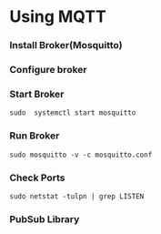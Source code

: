 # Using MQTT
### Install Broker(Mosquitto)

### Configure broker

### Start Broker
`sudo  systemctl start mosquitto`

### Run Broker
`sudo mosquitto -v -c mosquitto.conf`

### Check Ports
`sudo netstat -tulpn | grep LISTEN`

### PubSub Library